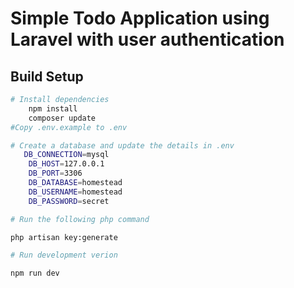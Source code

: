 # Simple Todo Application using Laravel with user authentication

## Build Setup

``` bash
# Install dependencies
    npm install
    composer update
#Copy .env.example to .env

# Create a database and update the details in .env
   DB_CONNECTION=mysql
    DB_HOST=127.0.0.1
    DB_PORT=3306
    DB_DATABASE=homestead
    DB_USERNAME=homestead
    DB_PASSWORD=secret

# Run the following php command

php artisan key:generate

# Run development verion

npm run dev


```
